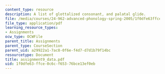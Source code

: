```yaml
---
content_type: resource
description: A list of glottalized consonant, and palatal glide.
file: /media/courses/24-962-advanced-phonology-spring-2005/1f0dfe63ffce0c6cf65376bce13ef0eb_assignment9_data.pdf
file_type: application/pdf
learning_resource_types:
- Assignments
ocw_type: OCWFile
parent_title: Assignments
parent_type: CourseSection
parent_uid: a29922a1-7ac8-0f6e-f4d7-d7d1b79f14bc
resourcetype: Document
title: assignment9_data.pdf
uid: 1f0dfe63-ffce-0c6c-f653-76bce13ef0eb
---
```

